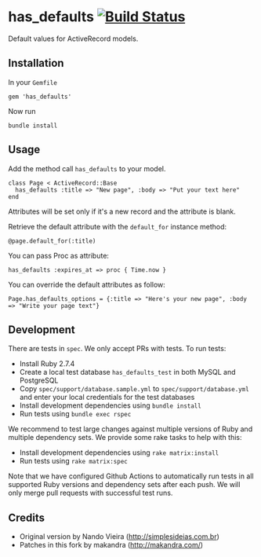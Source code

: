 # has_defaults [![Build Status](https://travis-ci.org/makandra/has_defaults.svg?branch=master)](https://travis-ci.org/makandra/has_defaults)

Default values for ActiveRecord models.

## Installation

In your `Gemfile`

```
gem 'has_defaults'
```

Now run

```
bundle install
```

## Usage

Add the method call `has_defaults` to your model.

```
class Page < ActiveRecord::Base
  has_defaults :title => "New page", :body => "Put your text here"
end
```

Attributes will be set only if it's a new record and the attribute is blank.

Retrieve the default attribute with the `default_for` instance method:

```
@page.default_for(:title)
```

You can pass Proc as attribute:

```
has_defaults :expires_at => proc { Time.now }
```

You can override the default attributes as follow:

```
Page.has_defaults_options = {:title => "Here's your new page", :body => "Write your page text"}
```

## Development

There are tests in `spec`. We only accept PRs with tests. To run tests:

- Install Ruby 2.7.4
- Create a local test database `has_defaults_test` in both MySQL and PostgreSQL
- Copy `spec/support/database.sample.yml` to `spec/support/database.yml` and enter your local credentials for the test databases
- Install development dependencies using `bundle install`
- Run tests using `bundle exec rspec`

We recommend to test large changes against multiple versions of Ruby and multiple dependency sets. We provide some rake tasks to help with this:

- Install development dependencies using `rake matrix:install`
- Run tests using `rake matrix:spec`

Note that we have configured Github Actions to automatically run tests in all supported Ruby versions and dependency sets after each push. We will only merge pull requests with successful test runs.


## Credits

* Original version by Nando Vieira (<http://simplesideias.com.br>)
* Patches in this fork by makandra (<http://makandra.com/>)
